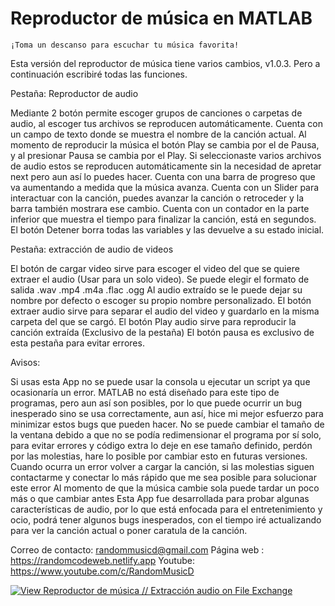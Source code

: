 # Reproductor de música en MATLAB

    ¡Toma un descanso para escuchar tu música favorita! 
 

Esta versión del reproductor de música tiene varios cambios, v1.0.3.
Pero a continuación escribiré todas las funciones.


Pestaña: Reproductor de audio
 
Mediante 2 botón permite escoger grupos de canciones o carpetas de audio, al escoger tus archivos se reproducen automáticamente.
Cuenta con un campo de texto donde se muestra el nombre de la canción actual.
Al momento de reproducir la música el botón Play se cambia por el de Pausa, y al presionar Pausa se cambia por el Play.
Si seleccionaste varios archivos de audio estos se reproducen automáticamente sin la necesidad de apretar next pero aun así lo puedes hacer.
Cuenta con una barra de progreso que va aumentando a medida que la música avanza.
Cuenta con un Slider para interactuar con la canción, puedes avanzar la canción o retroceder y la barra también mostrara ese cambio.
Cuenta con un contador en la parte inferior que muestra el tiempo para finalizar la canción, está en segundos.
El botón Detener borra todas las variables y las devuelve a su estado inicial.


Pestaña: extracción de audio de videos
 
El botón de cargar video sirve para escoger el video del que se quiere extraer el audio (Usar para un solo video).
Se puede elegir el formato de salida .wav .mp4 .m4a .flac .ogg
Al audio extraído se le puede dejar su nombre por defecto o escoger su propio nombre personalizado.
El botón extraer audio sirve para separar el audio del video y guardarlo en la misma carpeta del que se cargó.
El botón Play audio sirve para reproducir la canción extraída (Exclusivo de la pestaña)
El botón pausa es exclusivo de esta pestaña para evitar errores.


Avisos:
 
Si usas esta App no se puede usar la consola u ejecutar un script ya que ocasionaría un error.
MATLAB no está diseñado para este tipo de programas, pero aun así son posibles, por lo que puede ocurrir un bug inesperado sino se usa correctamente, aun así, hice mi mejor esfuerzo para minimizar estos bugs que pueden hacer.
No se puede cambiar el tamaño de la ventana debido a que no se podía redimensionar el programa por sí solo, para evitar errores y código extra lo deje en ese tamaño definido, perdón por las molestias, hare lo posible por cambiar esto en futuras versiones.
Cuando ocurra un error volver a cargar la canción, si las molestias siguen contactarme y conectar lo más rápido que me sea posible para solucionar este error 
Al momento de que la música cambie sola puede tardar un poco más o que cambiar antes
Esta App fue desarrollada para probar algunas características de audio, por lo que está enfocada para el entretenimiento y ocio, podrá tener algunos bugs inesperados, con el tiempo iré actualizando para ver la canción actual o poner caratula de la canción.
 
 
Correo de contacto: randommusicd@gmail.com
Página web : https://randomcodeweb.netlify.app
Youtube: https://www.youtube.com/c/RandomMusicD

[![View Reproductor de música // Extracción audio on File Exchange](https://www.mathworks.com/matlabcentral/images/matlab-file-exchange.svg)](https://la.mathworks.com/matlabcentral/fileexchange/94265-reproductor-de-musica-extraccion-audio)
